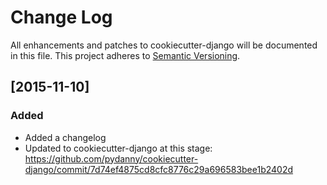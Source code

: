 # Change Log
All enhancements and patches to cookiecutter-django will be documented in this file.
This project adheres to [Semantic Versioning](http://semver.org/).

## [2015-11-10]
### Added
- Added a changelog
- Updated to cookiecutter-django at this stage: https://github.com/pydanny/cookiecutter-django/commit/7d74ef4875cd8cfc8776c29a696583bee1b2402d
